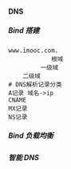 ####  DNS

##### Bind 搭建

```shell
www.imooc.com.
			根域
		 一级域
	二级域	 
# DNS解析记录分类
A记录	域名->ip
CNAME 
MX记录 
NS记录

```

##### Bind 负载均衡

##### 智能 DNS